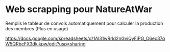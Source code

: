 # Web scrapping pour NatureAtWar

Remplis le tableur de convois automatiquement pour calculer la production des membres (Plus en usage)

https://docs.google.com/spreadsheets/d/1Al31wRrld2nGviQyFiPG_O6ec37qW5QRbcFX3dkikpw/edit?usp=sharing
